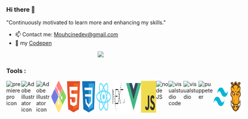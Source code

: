 ﻿### Hi there 👋

"Continuously motivated to learn more and enhancing my skills."

* 📫 Contact me: Mouhcinedev@gmail.com
* :art: my [Codepen](https://codepen.io/MohcineDev)


<div align="center">
<img  src="https://github-readme-streak-stats.herokuapp.com?user=mohcinedev&theme=whatsapp-dark2&hide_border=true&border_radius=16&card_width=800"/>
</div>

### Tools :     
<div style="display:flex; justify-content:space-between; width:100%">
<img width=40px src="https://www.adobe.com/content/dam/cc/icons/premiere.svg" alt="premiere pro icon"/>
 <img width=40px src="https://www.adobe.com/content/dam/shared/images/product-icons/svg/illustrator.svg" alt="Adobe illustrator icon"/>
 <img width=40px src="https://www.adobe.com/content/dam/cc/us/en/creativecloud/max2020/mnemonics/photoshop.svg" alt="Adobe illustrator icon"/>
 <img width=40px src="bash.svg" alt="git bash" title="Git">
 <img width=40px src="html.svg" alt="html">
 <img width=40px src="css.svg" alt="css">
 <img width=40px src="react.svg" alt="React JS">
 <img width=40px backgroundColor="#fff" src="next.svg" alt="Next JS" style="background:#fff">
 <img width=40px src="vue.png" alt="Vue JS">
 <img width=40px src="https://raw.githubusercontent.com/github/explore/80688e429a7d4ef2fca1e82350fe8e3517d3494d/topics/javascript/javascript.png" alt="JS">
 <img width=40px src="https://nodejs.org/static/images/logo.svg" alt="node JS">
 <img width=40px src="https://visualstudio.microsoft.com/wp-content/uploads/2019/09/vs-code-responsive-01-1.png" alt="visualstudio code">
 <img width=40px src="https://visualstudio.microsoft.com/wp-content/uploads/2019/06/BrandVisualStudioWin2019-3.svg" alt="visualstudio">
 <img width=40px src="https://user-images.githubusercontent.com/10379601/29446482-04f7036a-841f-11e7-9872-91d1fc2ea683.png" alt="puppeteer">  
 <img width=40px src="tailwindcss.svg" alt="tailwindcss">  
 <img width=40px src="grunt.svg" alt="grunt">  
 </div> 
